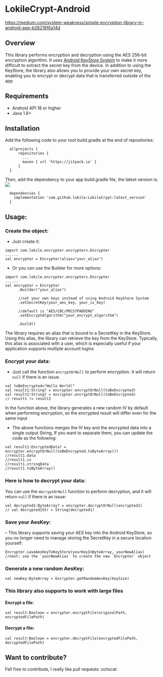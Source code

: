 # LokileCrypt-Android

https://medium.com/system-weakness/simple-encryption-library-in-android-app-b28218f6a14d

## Overview
This library performs encryption and decryption using the AES 256-bit encryption algorithm. It uses [Android KeyStore System](https://developer.android.com/training/articles/keystore.html) to make it more difficult to extract the secret key from the device. In addition to using the KeyStore, the library also allows you to provide your own secret key, enabling you to encrypt or decrypt data that is transferred outside of the app

## Requirements
- Android API 18 or higher
- Java 1.8+

## Installation
Add the following code to your root build.gradle at the end of repositories:
```
  allprojects {
      repositories {
        ...
        maven { url 'https://jitpack.io' }
      }
  }
```
Then, add the dependency to your app build.gradle file, the latest version is: [![](https://jitpack.io/v/lokile/LokileCrypt.svg)](https://jitpack.io/#lokile/LokileCrypt)
```
  dependencies {
    implementation 'com.github.lokile:LokileCrypt:latest_version'
  }
```

## Usage:
### Create the object:
- Just create it:
```
import com.lokile.encrypter.encrypters.Encrypter
......
val encrypter = Encrypter(alias="your_alias")
```
- Or you can use the Builder for more options:
```
import com.lokile.encrypter.encrypters.Encrypter
......
val encrypter = Encrypter
      .Builder("your_alias")
      
      //set your own keys instead of using Android KeyStore System
      .setSecretKey(your_aes_key, your_iv_key) 

      //default is "AES/CBC/PKCS7PADDING"
      .setEncryptAlgorithm("your_encrypt_algorithm") 

      .build()
```

The library requires an alias that is bound to a SecretKey in the KeyStore. Using this alias, the library can retrieve the key from the KeyStore. Typically, this alias is associated with a user, which is especially useful if your application supports multiple account logins

### Encrypt your data:
- Just call the function `encryptOrNull` to perform encryption. It will return `null` if there is an issue.
```
val toBeEncrypted="Hello World!"
val result1:String? = encrypter.encryptOrNull(toBeEncrypted)
val result2:String? = encrypter.encryptOrNull(toBeEncrypted) 
// result1 != result2
```
In the function above, the library generates a new random IV by default when performing encryption, so the encrypted result will differ even for the same input
- The above functions merges the IV key and the encrypted data into a single output String, If you want to separate them, you can update the code as the following:
```
val result1:EncryptedData? = encrypter.encryptOrNull(toBeEncrypted.toByteArray())
//result1.data
//result1.iv
//result1.stringData
//result1.toByteArray()
```

### Here is how to decrypt your data:
You can use the `decryptOrNull` function to perform decryption, and it will return `null` if there is an issue:

```
val decrypted1:ByteArray? = encrypter.decryptOrNull(encrypted1)
// val decrypted1Str = String(decrypted1)
```

### Save your AesKey:
– This library supports saving your AES key into the Android KeyStore, so you no longer need to manage storing the SecretKey in a secure location yourself:
```
Encrypter.saveAesKeyToKeyStore(yourKeyInByteArray, yourNewAlias)
//next: use the `yourNewAlias` to create the new `Encrypter` object
```
### Generate a new random AesKey:
```
val newKey:ByteArray = Encrypter.getRandomAesKey(keySize)
```

### This library also supports to work with large files
#### Encrypt a file:
```
val result:Boolean = encrypter.encryptFile(originalPath, encryptedFilePath)
```
#### Decrypt a file:
```
val result:Boolean = encrypter.decryptFile(encryptedFilePath, decryptedFilePath)
```

## Want to contribute? ##

Fell free to contribute, I really like pull requests :octocat:
